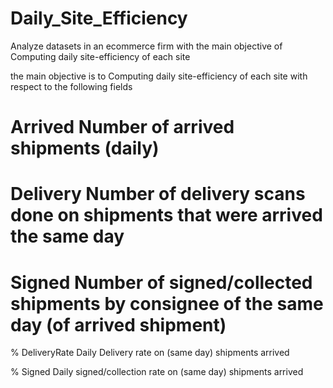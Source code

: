 # Daily_Site_Efficiency
Analyze datasets in an ecommerce firm with the main objective of Computing daily site-efficiency of each site 

the main objective is to 
Computing daily site-efficiency of each site with respect to the following fields

# Arrived 	Number of arrived shipments (daily)

# Delivery Number of delivery scans done on shipments that were arrived the same day

# Signed  Number of signed/collected shipments by consignee of the same day (of arrived shipment)

% DeliveryRate Daily Delivery rate on (same day) shipments arrived

% Signed Daily signed/collection rate on (same day) shipments arrived
